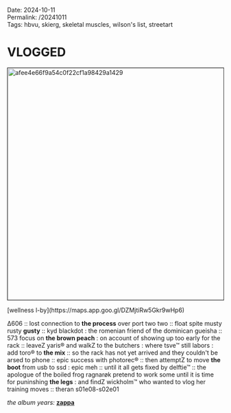 Date: 2024-10-11  
Permalink: /20241011  
Tags: hbvu, skierg, skeletal muscles, wilson's list, streetart
  
# VLOGGED
  
<p><img src="https://objects.hbvu.su/blotpix/2024/10/11.jpeg" width=540 height=540 alt="afee4e66f9a54c0f22cf1a98429a1429" border=1></p>  
[wellness l-by](https://maps.app.goo.gl/DZMjtiRw5Gkr9wHp6)  
  
Δ606 :: 
lost connection to **the process** over port two two :: 
float spite musty rusty **gusty** :: 
kyd blackdot : the romenian friend of the dominican gueisha :: 
573 focus on **the brown peach** : on account of showing up too early for the rack :: 
leaveZ yaris® and walkZ to the butchers : where tsve™ still labors : add toro® to **the mix** :: 
so the rack has not yet arrived and they couldn't be arsed to phone :: 
epic success with photorec® :: 
then attemptZ to move **the boot** from usb to ssd : epic meh :: 
until it all gets fixed by delftie™ :: 
the apologue of the boiled frog ragnarøk 
pretend to work some until it is time for puninshing **the legs** : and findZ wickholm™ who wanted to vlog her training moves :: 
theran s01e08-s02e01  
  
_the album years:_ **[zappa](https://rateyourmusic.com/release/album/frank-zappa/studio-tan/)**  
